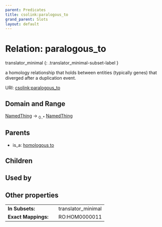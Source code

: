 ```yaml
---
parent: Predicates
title: csolink:paralogous_to
grand_parent: Slots
layout: default
---
```


# Relation: paralogous_to

translator_minimal
{: .translator_minimal-subset-label }


a homology relationship that holds between entities (typically genes) that diverged after a duplication event.

URI: [csolink:paralogous_to](https://w3id.org/csolink/vocab/paralogous_to)

## Domain and Range

[NamedThing](NamedThing.md) ->  <sub>0..*</sub> [NamedThing](NamedThing.md)

## Parents

 *  is_a: [homologous to](homologous_to.md)

## Children


## Used by


## Other properties

|  |  |  |
| --- | --- | --- |
| **In Subsets:** | | translator_minimal |
| **Exact Mappings:** | | RO:HOM0000011 |


